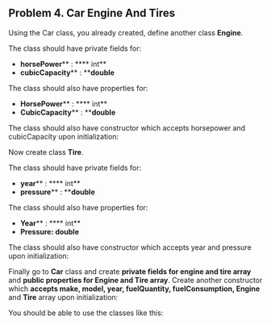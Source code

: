 ## Problem 4. Car Engine And Tires

Using the Car class, you already created, define another class **Engine**.

The class should have private fields for:

- **horsePower**** : **** int**
- **cubicCapacity**** : ****double**

The class should also have properties for:

- **HorsePower**** : **** int**
- **CubicCapacity**** : ****double**

The class should also have constructor which accepts horsepower and cubicCapacity upon initialization:

Now create class **Tire**.

The class should have private fields for:

- **year**** : **** int**
- **pressure**** : ****double**

The class should also have properties for:

- **Year**** : **** int**
- **Pressure: double**

The class should also have constructor which accepts year and pressure upon initialization:

Finally go to **Car** class and create **private fields for engine and tire array** and **public properties for Engine and Tire array**. Create another constructor which **accepts make, model, year, fuelQuantity, fuelConsumption, Engine** and **Tire** array upon initialization:

You should be able to use the classes like this:

